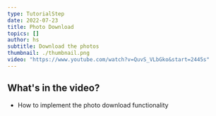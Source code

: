 ```yaml
---
type: TutorialStep
date: 2022-07-23
title: Photo Download
topics: []
author: hs
subtitle: Download the photos
thumbnail: ./thumbnail.png
video: "https://www.youtube.com/watch?v=QuvS_VLbGko&start=2445s"
---
```


## What's in the video?

- How to implement the photo download functionality
